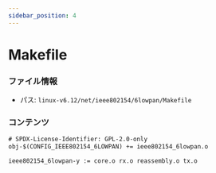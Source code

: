 ```yaml
---
sidebar_position: 4
---
```

# Makefile

### ファイル情報

- パス: `linux-v6.12/net/ieee802154/6lowpan/Makefile`

### コンテンツ

```txt
# SPDX-License-Identifier: GPL-2.0-only
obj-$(CONFIG_IEEE802154_6LOWPAN) += ieee802154_6lowpan.o

ieee802154_6lowpan-y := core.o rx.o reassembly.o tx.o

```
